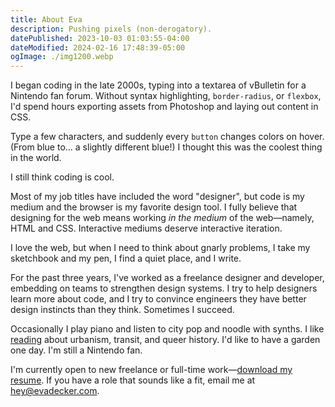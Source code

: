 ```yaml
---
title: About Eva
description: Pushing pixels (non-derogatory).
datePublished: 2023-10-03 01:03:55-04:00
dateModified: 2024-02-16 17:48:39-05:00
ogImage: ./img1200.webp
---
```


I began coding in the late 2000s, typing into a textarea of vBulletin for a Nintendo fan forum. Without syntax highlighting, `border-radius`, or `flexbox`, I'd spend hours exporting assets from Photoshop and laying out content in CSS.

Type a few characters, and suddenly every `button` changes colors on hover. (From blue to... a slightly different blue!) I thought this was the coolest thing in the world.

I still think coding is cool.

Most of my job titles have included the word "designer", but code is my medium and the browser is my favorite design tool. I fully believe that designing for the web means working *in the medium* of the web—namely, HTML and CSS. Interactive mediums deserve interactive iteration.

I love the web, but when I need to think about gnarly problems, I take my sketchbook and my pen, I find a quiet place, and I write.

For the past three years, I've worked as a freelance designer and developer, embedding on teams to strengthen design systems. I try to help designers learn more about code, and I try to convince engineers they have better design instincts than they think. Sometimes I succeed.

Occasionally I play piano and listen to city pop and noodle with synths. I like [reading](https://goodreads.com/evadecker) about urbanism, transit, and queer history. I'd like to have a garden one day. I'm still a Nintendo fan.

I'm currently open to new freelance or full-time work—[download my resume](/downloads/eva-decker-resume.pdf). If you have a role that sounds like a fit, email me at hey@evadecker.com.
